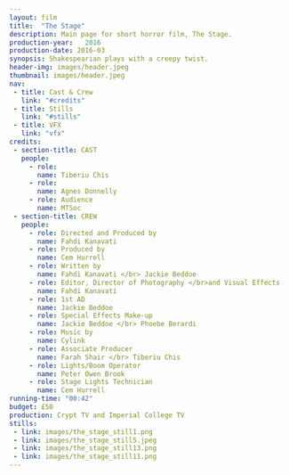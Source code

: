 ```yaml
---
layout: film
title:  "The Stage"
description: Main page for short horror film, The Stage.
production-year:   2016
production-date: 2016-03
synopsis: Shakespearian plays with a creepy twist.
header-img: images/header.jpeg
thumbnail: images/header.jpeg
nav:
 - title: Cast & Crew
   link: "#credits"
 - title: Stills
   link: "#stills"
 - title: VFX
   link: "vfx"
credits:
 - section-title: CAST
   people: 
     - role:
       name: Tiberiu Chis
     - role:
       name: Agnes Donnelly
     - role: Audience
       name: MTSoc
 - section-title: CREW
   people: 
     - role: Directed and Produced by
       name: Fahdi Kanavati
     - role: Produced by
       name: Cem Hurrell
     - role: Written by
       name: Fahdi Kanavati </br> Jackie Beddoe
     - role: Editor, Director of Photography </br>and Visual Effects
       name: Fahdi Kanavati
     - role: 1st AD
       name: Jackie Beddoe
     - role: Special Effects Make-up
       name: Jackie Beddoe </br> Phoebe Berardi
     - role: Music by
       name: Cylink
     - role: Associate Producer
       name: Farah Shair </br> Tiberiu Chis
     - role: Lights/Boom Operator
       name: Peter Owen Brook
     - role: Stage Lights Technician
       name: Cem Hurrell
running-time: "00:42"
budget: £50
production: Crypt TV and Imperial College TV
stills:
 - link: images/the_stage_still1.png
 - link: images/the_stage_still5.jpeg
 - link: images/the_stage_still13.png
 - link: images/the_stage_still11.png
---
```

